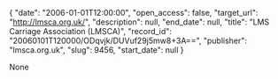 {
  "date": "2006-01-01T12:00:00", 
  "open_access": false, 
  "target_url": "http://lmsca.org.uk/", 
  "description": null, 
  "end_date": null, 
  "title": "LMS Carriage Association (LMSCA)", 
  "record_id": "20060101T120000/ODqvjk/DUVuf29j5mw8+3A==", 
  "publisher": "lmsca.org.uk", 
  "slug": 9456, 
  "start_date": null
}

None